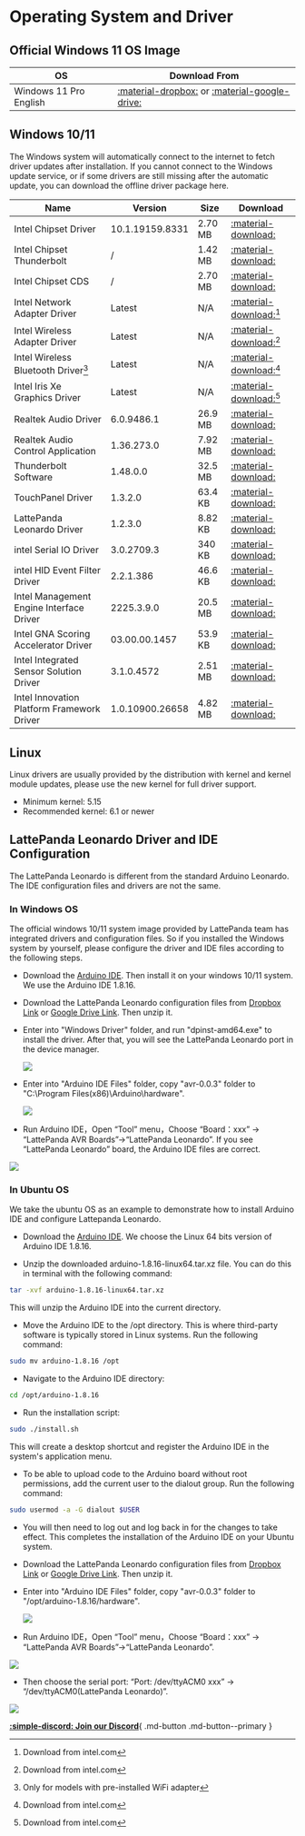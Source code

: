 # Operating System and Driver

## Official Windows 11 OS Image

| OS                     | Download From                                                |
| ---------------------- | ------------------------------------------------------------ |
| Windows 11 Pro English | [:material-dropbox:](https://www.dropbox.com/s/uitqb23soua6nrp/LP-JX-16-WTADLC1R200-001-D.7z?dl=0) or [:material-google-drive:](https://drive.google.com/file/d/1PSPULHW076BRwFyuzWzmk2vK5vnNoY2m/view?usp=share_link) |

## Windows 10/11

The Windows system will automatically connect to the internet to fetch driver updates after installation. If you cannot connect to the Windows update service, or if some drivers are still missing after the automatic update, you can download the offline driver package here.

| Name                                | Version         | Size    | Download                                                                        |
|--------------------------------------------|-----------------|---------|---------------------------------------------------------------------------------|
| Intel Chipset Driver                       | 10.1.19159.8331 | 2.70 MB | [:material-download:](../../assets/drivers/sigma_edition/Chipset_10.1.19159.8331.zip) |   
| Intel Chipset Thunderbolt                            | / | 1.42 MB | [:material-download:](../../assets/drivers/sigma_edition/Thunderbolt_1.41.1340.0.zip) |   
| Intel Chipset CDS                                    | / | 2.70 MB | [:material-download:](../../assets/drivers/sigma_edition/Chipset_patch_10.1.49.7.zip) |
| Intel Network Adapter Driver               | Latest          | N/A     | [:material-download:](https://www.intel.com/content/www/us/en/download/727998/)[^1] |
| Intel Wireless Adapter Driver              | Latest          | N/A     | [:material-download:](https://www.intel.com/content/www/us/en/download/19351/)[^1]  |
| Intel Wireless Bluetooth Driver[^2]           | Latest          | N/A     | [:material-download:](https://www.intel.com/content/www/us/en/download/18649/)[^1]  |
| Intel Iris Xe Graphics Driver              | Latest          | N/A     | [:material-download:](https://www.intel.com/content/www/us/en/download/785597/)[^1] |
| Realtek Audio Driver                       | 6.0.9486.1      | 26.9 MB | [:material-download:](../../assets/drivers/sigma_edition/RealtekAudio_6.0.9486.1.zip)                                                         |
| Realtek Audio Control Application          | 1.36.273.0      | 7.92 MB | [:material-download:](../../assets/drivers/sigma_edition/RtkUWP_1.36.273.0.zip)                                                         |
| Thunderbolt Software                       | 1.48.0.0        | 32.5 MB | [:material-download:](../../assets/drivers/sigma_edition/Thunderbolt_1.48.0.0.zip)                                                         |
| TouchPanel Driver                          | 1.3.2.0         | 63.4 KB | [:material-download:](../../assets/drivers/sigma_edition/TouchPanel_1.3.2.0.zip)                                                         |
| LattePanda Leonardo Driver                 | 1.2.3.0         | 8.82 KB | [:material-download:](../../assets/drivers/sigma_edition/LattePanda_Leonardo_1.2.3.0.zip)                                                         |
| intel Serial IO Driver                     | 3.0.2709.3      | 340 KB  | [:material-download:](../../assets/drivers/sigma_edition/SerialIO_3.0.2709.3.zip)                                                         |
| intel HID Event Filter Driver              | 2.2.1.386       | 46.6 KB | [:material-download:](../../assets/drivers/sigma_edition/HID_2.2.1.386.zip)                                                         |
| Intel Management Engine Interface Driver   | 2225.3.9.0      | 20.5 MB | [:material-download:](../../assets/drivers/sigma_edition/MEI_2225.3.9.0.zip)                                                         |
| Intel GNA Scoring Accelerator Driver       | 03.00.00.1457   | 53.9 KB | [:material-download:](../../assets/drivers/sigma_edition/GNA_03.00.00.1457.zip)                                                         |
| Intel Integrated Sensor Solution Driver    | 3.1.0.4572      | 2.51 MB | [:material-download:](../../assets/drivers/sigma_edition/ISH_3.1.0.4572.zip)                                                         |
| Intel Innovation Platform Framework Driver | 1.0.10900.26658 | 4.82 MB | [:material-download:](../../assets/drivers/sigma_edition/IPF_1.0.10900.26658.zip)                                                         |

[^1]: Download from intel.com

[^2]: Only for models with pre-installed WiFi adapter

## Linux

Linux drivers are usually provided by the distribution with kernel and kernel module updates, please use the new kernel for full driver support.

- Minimum kernel: 5.15
- Recommended kernel: 6.1 or newer


## LattePanda Leonardo Driver and IDE Configuration

The LattePanda Leonardo is different from the standard Arduino Leonardo. The IDE configuration files and drivers are not the same. 

### In Windows OS

The official windows 10/11 system image provided by LattePanda team has integrated drivers and configuration files. So if you installed the Windows system by yourself, please configure the driver and IDE files according to the following steps.

* Download the [Arduino IDE](https://www.arduino.cc/en/software/OldSoftwareReleases). Then install it on your windows 10/11 system. We use the Arduino IDE 1.8.16.

* Download the LattePanda Leonardo configuration files from [Dropbox Link](https://www.dropbox.com/s/2s60p70v6ewmkbh/LattePanda%20Leonardo%20Configuration%20Files.zip?dl=0) or [Google Drive Link](https://drive.google.com/file/d/1rfrUShz9Y8ZYq2rywhecdoYYGGes5IEM/view?usp=sharing). Then unzip it.

* Enter into "Windows Driver" folder, and run "dpinst-amd64.exe" to install the driver. After that, you will see the LattePanda Leonardo port in the device manager.

    ![](../../assets/images/LattePandaLeonardoPort.webp)

* Enter into "Arduino IDE Files" folder, copy "avr-0.0.3" folder to "C:\Program Files(x86)\Arduino\hardware". 

  ![](../../assets/images/avr003.webp)

* Run  Arduino IDE，Open “Tool” menu，Choose “Board：xxx” -> “LattePanda AVR Boards”->“LattePanda Leonardo”. If you see  “LattePanda Leonardo” board, the Arduino IDE files are correct.

![](../../assets/images/ChooseLattePandaLeonardo.webp)

### In Ubuntu OS

We take the ubuntu OS as an example to demonstrate how to install Arduino IDE and configure Lattepanda Leonardo. 

* Download the [Arduino IDE](https://www.arduino.cc/en/software/OldSoftwareReleases). We choose the Linux 64 bits version of Arduino IDE 1.8.16.

* Unzip the downloaded arduino-1.8.16-linux64.tar.xz file. You can do this in terminal with the following command:

```bash
tar -xvf arduino-1.8.16-linux64.tar.xz
```
This will unzip the Arduino IDE into the current directory.

* Move the Arduino IDE to the /opt directory. This is where third-party software is typically stored in Linux systems. Run the following command:

```bash
sudo mv arduino-1.8.16 /opt
```

* Navigate to the Arduino IDE directory:

```bash
cd /opt/arduino-1.8.16
```

* Run the installation script:

```bash
sudo ./install.sh
```
This will create a desktop shortcut and register the Arduino IDE in the system's application menu.

* To be able to upload code to the Arduino board without root permissions, add the current user to the dialout group. Run the following command:

```bash
sudo usermod -a -G dialout $USER
```

* You will then need to log out and log back in for the changes to take effect. This completes the installation of the Arduino IDE on your Ubuntu system. 

* Download the LattePanda Leonardo configuration files from [Dropbox Link](https://www.dropbox.com/s/2s60p70v6ewmkbh/LattePanda%20Leonardo%20Configuration%20Files.zip?dl=0) or [Google Drive Link](https://drive.google.com/file/d/1rfrUShz9Y8ZYq2rywhecdoYYGGes5IEM/view?usp=sharing). Then unzip it.

* Enter into "Arduino IDE Files" folder, copy "avr-0.0.3" folder to "/opt/arduino-1.8.16/hardware". 

  ![](../../assets/images/CyLPLeoFile.webp)

* Run  Arduino IDE，Open “Tool” menu，Choose “Board：xxx” -> “LattePanda AVR Boards”->“LattePanda Leonardo”. 

![](../../assets/images/LPLeoBoardUbuntu.webp)

* Then choose the serial port: “Port: /dev/ttyACM0 xxx” -> “/dev/ttyACM0(LattePanda Leonardo)”.

![](../../assets/images/LPLeonardoPortUbuntu.webp)



[**:simple-discord: Join our Discord**](https://discord.gg/k6YPYQgmHt){ .md-button .md-button--primary }